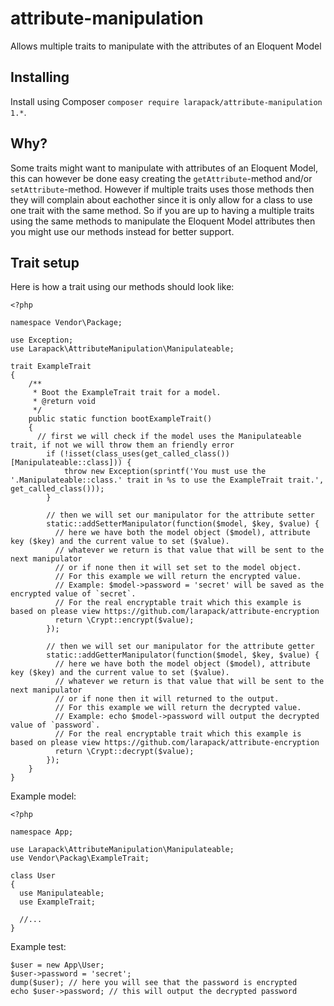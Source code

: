 # attribute-manipulation
Allows multiple traits to manipulate with the attributes of an Eloquent Model

## Installing

Install using Composer `composer require larapack/attribute-manipulation 1.*`.

## Why?

Some traits might want to manipulate with attributes of an Eloquent Model, this can however be done easy creating the `getAttribute`-method and/or `setAttribute`-method.
However if multiple traits uses those methods then they will complain about eachother since it is only allow for a class to use one trait with the same method.
So if you are up to having a multiple traits using the same methods to manipulate the Eloquent Model attributes then you might use our methods instead for better support.

## Trait setup

Here is how a trait using our methods should look like:

```
<?php

namespace Vendor\Package;

use Exception;
use Larapack\AttributeManipulation\Manipulateable;

trait ExampleTrait
{
    /**
     * Boot the ExampleTrait trait for a model.
     * @return void
     */
    public static function bootExampleTrait()
    {
      // first we will check if the model uses the Manipulateable trait, if not we will throw them an friendly error
	    if (!isset(class_uses(get_called_class())[Manipulateable::class])) {
		    throw new Exception(sprintf('You must use the '.Manipulateable::class.' trait in %s to use the ExampleTrait trait.', get_called_class()));
	    }
	    
	    // then we will set our manipulator for the attribute setter
	    static::addSetterManipulator(function($model, $key, $value) {
	      // here we have both the model object ($model), attribute key ($key) and the current value to set ($value).
	      // whatever we return is that value that will be sent to the next manipulator 
	      // or if none then it will set set to the model object.
	      // For this example we will return the encrypted value.
	      // Example: $model->password = 'secret' will be saved as the encrypted value of `secret`.
	      // For the real encryptable trait which this example is based on please view https://github.com/larapack/attribute-encryption
	      return \Crypt::encrypt($value);
	    });
	    
	    // then we will set our manipulator for the attribute getter
	    static::addGetterManipulator(function($model, $key, $value) {
	      // here we have both the model object ($model), attribute key ($key) and the current value to set ($value).
	      // whatever we return is that value that will be sent to the next manipulator 
	      // or if none then it will returned to the output.
	      // For this example we will return the decrypted value.
	      // Example: echo $model->password will output the decrypted value of `password`.
	      // For the real encryptable trait which this example is based on please view https://github.com/larapack/attribute-encryption
	      return \Crypt::decrypt($value);
	    });
    }
}
```

Example model:
```
<?php

namespace App;

use Larapack\AttributeManipulation\Manipulateable;
use Vendor\Packag\ExampleTrait;

class User
{
  use Manipulateable;
  use ExampleTrait;
  
  //...
}
```

Example test:
```
$user = new App\User;
$user->password = 'secret';
dump($user); // here you will see that the password is encrypted
echo $user->password; // this will output the decrypted password
```

